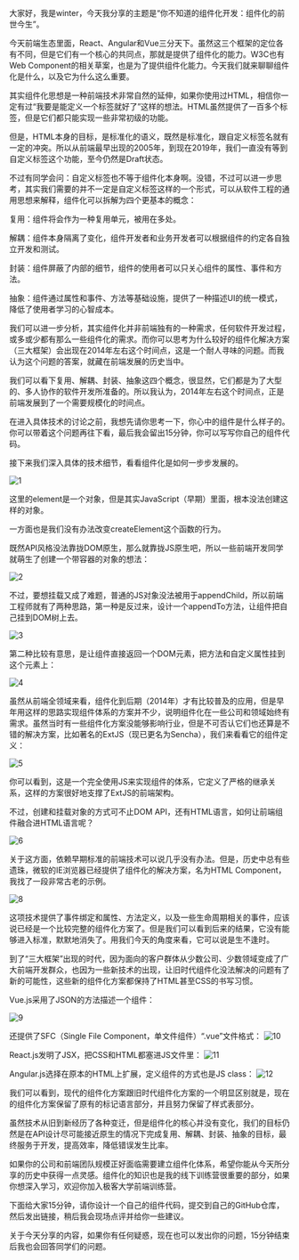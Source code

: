 大家好，我是winter，今天我分享的主题是“你不知道的组件化开发：组件化的前世今生”。

今天前端生态里面，React、Angular和Vue三分天下。虽然这三个框架的定位各有不同，但是它们有一个核心的共同点，那就是提供了组件化的能力。W3C也有Web Component的相关草案，也是为了提供组件化能力。今天我们就来聊聊组件化是什么，以及它为什么这么重要。

其实组件化思想是一种前端技术非常自然的延伸，如果你使用过HTML，相信你一定有过“我要是能定义一个标签就好了”这样的想法。HTML虽然提供了一百多个标签，但是它们都只能实现一些非常初级的功能。

但是，HTML本身的目标，是标准化的语义，既然是标准化，跟自定义标签名就有一定的冲突。所以从前端最早出现的2005年，到现在2019年，我们一直没有等到自定义标签这个功能，至今仍然是Draft状态。

不过有同学会问：自定义标签也不等于组件化本身啊。没错，不过可以进一步思考，其实我们需要的并不一定是自定义标签这样的一个形式，可以从软件工程的通用思想来解释，组件化可以拆解为四个更基本的概念：

复用：组件将会作为一种复用单元，被用在多处。

解耦：组件本身隔离了变化，组件开发者和业务开发者可以根据组件的约定各自独立开发和测试。

封装：组件屏蔽了内部的细节，组件的使用者可以只关心组件的属性、事件和方法。

抽象：组件通过属性和事件、方法等基础设施，提供了一种描述UI的统一模式，降低了使用者学习的心智成本。

我们可以进一步分析，其实组件化并非前端独有的一种需求，任何软件开发过程，或多或少都有那么一些组件化的需求。而你可以思考为什么较好的组件化解决方案（三大框架）会出现在2014年左右这个时间点，这是一个耐人寻味的问题。而我认为这个问题的答案，就藏在前端发展的历史当中。

我们可以看下复用、解耦、封装、抽象这四个概念，很显然，它们都是为了大型的、多人协作的软件开发所准备的。所以我认为，2014年左右这个时间点，正是前端发展到了一个需要规模化的时间点。

在进入具体技术的讨论之前，我想先请你思考一下，你心中的组件是什么样子的。你可以带着这个问题再往下看，最后我会留出15分钟，你可以写写你自己的组件代码。

接下来我们深入具体的技术细节，看看组件化是如何一步步发展的。

![1](./img/1.png)

这里的element是一个对象，但是其实JavaScript（早期）里面，根本没法创建这样的对象。

一方面也是我们没有办法改变createElement这个函数的行为。

既然API风格没法靠拢DOM原生，那么就靠拢JS原生吧，所以一些前端开发同学就萌生了创建一个带容器的对象的想法：

![2](./img/2.png)

不过，要想挂载又成了难题，普通的JS对象没法被用于appendChild，所以前端工程师就有了两种思路，第一种是反过来，设计一个appendTo方法，让组件把自己挂到DOM树上去。


![3](./img/3.png)

第二种比较有意思，是让组件直接返回一个DOM元素，把方法和自定义属性挂到这个元素上：

![4](./img/4.jpg)

虽然从前端全领域来看，组件化到后期（2014年）才有比较普及的应用，但是早年用这样的思路实现组件体系的方案并不少，说明组件化在一些公司和领域始终有需求。虽然当时有一些组件化方案没能够影响行业，但是不可否认它们也还算是不错的解决方案，比如著名的ExtJS（现已更名为Sencha），我们来看看它的组件定义：


![5](./img/5.jpg)

你可以看到，这是一个完全使用JS来实现组件的体系，它定义了严格的继承关系，这样的方案很好地支撑了ExtJS的前端架构。

不过，创建和挂载对象的方式可不止DOM API，还有HTML语言，如何让前端组件融合进HTML语言呢？

![6](./img/6.png)

关于这方面，依赖早期标准的前端技术可以说几乎没有办法。但是，历史中总有些遗珠，微软的IE浏览器已经提供了组件化的解决方案，名为HTML Component，我找了一段非常古老的示例。

![8](./img/8.png)

这项技术提供了事件绑定和属性、方法定义，以及一些生命周期相关的事件，应该说已经是一个比较完整的组件化方案了。但是我们可以看到后来的结果，它没有能够进入标准，默默地消失了。用我们今天的角度来看，它可以说是生不逢时。

到了“三大框架”出现的时代，因为面向的客户群体从少数公司、少数领域变成了广大前端开发群众，也因为一些新技术的出现，让旧时代组件化没法解决的问题有了新的可能性，这些新的组件化方案都保持了HTML甚至CSS的书写习惯。

Vue.js采用了JSON的方法描述一个组件：

![9](./img/9.png)

还提供了SFC（Single File Component，单文件组件）“.vue”文件格式：
![10](./img/10.jpg)

React.js发明了JSX，把CSS和HTML都塞进JS文件里：
![11](./img/11.jpg)

Angular.js选择在原本的HTML上扩展，定义组件的方式也是JS class：
![12](./img/12.jpg)

我们可以看到，现代的组件化方案跟旧时代组件化方案的一个明显区别就是，现在的组件化方案保留了原有的标记语言部分，并且努力保留了样式表部分。

虽然技术从旧到新经历了各种变迁，但是组件化的核心并没有变化，我们的目标仍然是在API设计尽可能接近原生的情况下完成复用、解耦、封装、抽象的目标，最终服务于开发，提高效率，降低错误发生比率。

如果你的公司和前端团队规模正好面临需要建立组件化体系，希望你能从今天所分享的历史中获得一点灵感。组件化的知识也是我的线下训练营很重要的部分，如果你想深入学习，欢迎你加入极客大学前端训练营。

下面给大家15分钟，请你设计一个自己的组件代码，提交到自己的GitHub仓库，然后发出链接，稍后我会现场点评并给你一些建议。

关于今天分享的内容，如果你有任何疑惑，现在也可以发出你的问题，15分钟结束后我也会回答同学们的问题。
